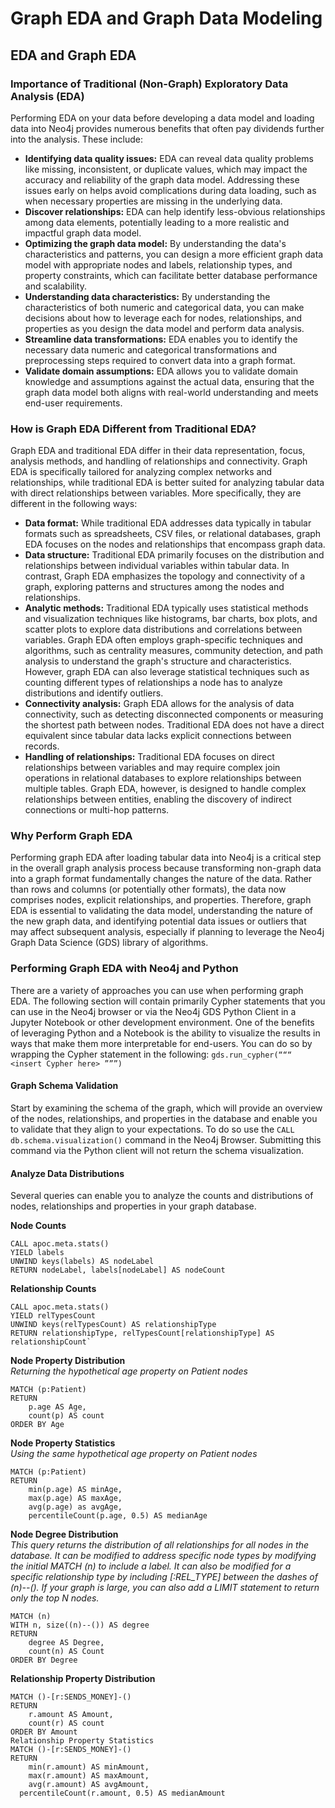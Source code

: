 # Graph EDA and Graph Data Modeling
## EDA and Graph EDA

### Importance of Traditional (Non-Graph) Exploratory Data Analysis (EDA)
Performing EDA on your data before developing a data model and loading data into Neo4j provides numerous benefits that often pay dividends further into the analysis. These include:
* **Identifying data quality issues:** EDA can reveal data quality problems like missing, inconsistent, or duplicate values, which may impact the accuracy and reliability of the graph data model. Addressing these issues early on helps avoid complications during data loading, such as when necessary properties are missing in the underlying data.
* **Discover relationships:** EDA can help identify less-obvious relationships among data elements, potentially leading to a more realistic and impactful graph data model. 
* **Optimizing the graph data model:** By understanding the data's characteristics and patterns, you can design a more efficient graph data model with appropriate nodes and  labels, relationship types, and property constraints, which can facilitate better database performance and scalability.
* **Understanding data characteristics:** By understanding the characteristics of both numeric and categorical data, you can make decisions about how to leverage each for nodes, relationships, and properties as you design the data model and perform data analysis.
* **Streamline data transformations:** EDA enables you to identify the necessary data numeric and categorical transformations and preprocessing steps required to convert data into a graph format. 
* **Validate domain assumptions:** EDA allows you to validate domain knowledge and assumptions against the actual data, ensuring that the graph data model both aligns with real-world understanding and meets end-user requirements. 

### How is Graph EDA Different from Traditional EDA?
Graph EDA and traditional EDA differ in their data representation, focus, analysis methods, and handling of relationships and connectivity. Graph EDA is specifically tailored for analyzing complex networks and relationships, while traditional EDA is better suited for analyzing tabular data with direct relationships between variables. More specifically, they are different in the following ways:
* **Data format:** While traditional EDA addresses data typically in tabular formats such as spreadsheets, CSV files, or relational databases, graph EDA focuses on the nodes and relationships that encompass graph data.
* **Data structure:** Traditional EDA primarily focuses on the distribution and relationships between individual variables within tabular data. In contrast, Graph EDA emphasizes the topology and connectivity of a graph, exploring patterns and structures among the nodes and relationships. 
* **Analytic methods:** Traditional EDA typically uses statistical methods and visualization techniques like histograms, bar charts, box plots, and scatter plots to explore data distributions and correlations between variables. Graph EDA often employs graph-specific techniques and algorithms, such as centrality measures, community detection, and path analysis to understand the graph's structure and characteristics. However, graph EDA can also leverage statistical techniques such as counting different types of relationships a node has to analyze distributions and identify outliers. 
* **Connectivity analysis:** Graph EDA allows for the analysis of data connectivity, such as detecting disconnected components or measuring the shortest path between nodes. Traditional EDA does not have a direct equivalent since tabular data lacks explicit connections between records.
* **Handling of relationships:** Traditional EDA focuses on direct relationships between variables and may require complex join operations in relational databases to explore relationships between multiple tables. Graph EDA, however, is designed to handle complex relationships between entities, enabling the discovery of indirect connections or multi-hop patterns. 

### Why Perform Graph EDA
Performing graph EDA after loading tabular data into Neo4j is a critical step in the overall graph analysis process because transforming non-graph data into a graph format fundamentally changes the nature of the data. Rather than rows and columns (or potentially other formats), the data now comprises nodes, explicit relationships, and properties. Therefore, graph EDA is essential to validating the data model, understanding the nature of the new graph data, and identifying potential data issues or outliers that may affect subsequent analysis, especially if planning to leverage the Neo4j Graph Data Science (GDS) library of algorithms. 

### Performing Graph EDA with Neo4j and Python
There are a variety of approaches you can use when performing graph EDA. The following section will contain primarily Cypher statements that you can use in the Neo4j browser or via the Neo4j GDS Python Client in a Jupyter Notebook or other development environment. One of the benefits of leveraging Python and a Notebook is the ability to visualize the results in ways that make them more interpretable for end-users. You can do so by wrapping the Cypher statement in the following: `gds.run_cypher(“““ <insert Cypher here> ”””)`

#### Graph Schema Validation
Start by examining the schema of the graph, which will provide an overview of the nodes, relationships, and properties in the database and enable you to validate that they align to your expectations. To do so use the `CALL db.schema.visualization()` command in the Neo4j Browser. Submitting this command via the Python client will not return the schema visualization.

#### Analyze Data Distributions
Several queries can enable you to analyze the counts and distributions of nodes, relationships and properties in your graph database. 

**Node Counts**

```
CALL apoc.meta.stats()
YIELD labels
UNWIND keys(labels) AS nodeLabel
RETURN nodeLabel, labels[nodeLabel] AS nodeCount
```

**Relationship Counts**

```
CALL apoc.meta.stats()
YIELD relTypesCount
UNWIND keys(relTypesCount) AS relationshipType
RETURN relationshipType, relTypesCount[relationshipType] AS relationshipCount`
```

**Node Property Distribution**
<br>*Returning the hypothetical age property on Patient nodes*

```
MATCH (p:Patient)
RETURN
	p.age AS Age,
	count(p) AS count
ORDER BY Age
```

**Node Property Statistics**
<br>*Using the same hypothetical age property on Patient nodes*

```
MATCH (p:Patient)
RETURN
	min(p.age) AS minAge,
	max(p.age) AS maxAge,
	avg(p.age) as avgAge,
	percentileCount(p.age, 0.5) AS medianAge
```

**Node Degree Distribution**
<br>*This query returns the distribution of all relationships for all nodes in the database. It can be modified to address specific node types by modifying the initial MATCH (n) to include a label. It can also be modified for a specific relationship type by including [:REL_TYPE] between the dashes of (n)--(). If your graph is large, you can also add a LIMIT statement to return only the top N nodes.* 

```
MATCH (n)
WITH n, size((n)--()) AS degree
RETURN
	degree AS Degree,
	count(n) AS Count
ORDER BY Degree
```

**Relationship Property Distribution**
```
MATCH ()-[r:SENDS_MONEY]-()
RETURN
	r.amount AS Amount,
	count(r) AS count
ORDER BY Amount
Relationship Property Statistics
MATCH ()-[r:SENDS_MONEY]-()
RETURN
	min(r.amount) AS minAmount,
	max(r.amount) AS maxAmount,
	avg(r.amount) AS avgAmount,
  percentileCount(r.amount, 0.5) AS medianAmount
```

